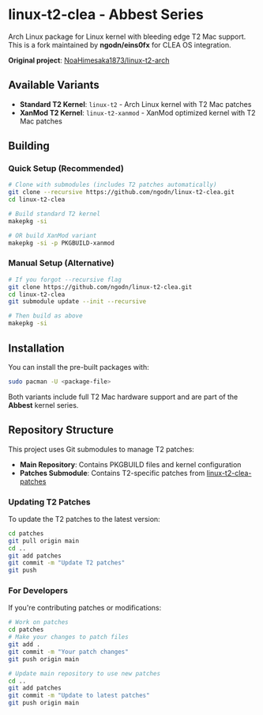 linux-t2-clea - Abbest Series
========

Arch Linux package for Linux kernel with bleeding edge T2 Mac support.
This is a fork maintained by **ngodn/eins0fx** for CLEA OS integration.

**Original project**: [NoaHimesaka1873/linux-t2-arch](https://github.com/NoaHimesaka1873/linux-t2-arch)

## Available Variants

- **Standard T2 Kernel**: `linux-t2` - Arch Linux kernel with T2 Mac patches
- **XanMod T2 Kernel**: `linux-t2-xanmod` - XanMod optimized kernel with T2 Mac patches

## Building

### Quick Setup (Recommended)
```sh
# Clone with submodules (includes T2 patches automatically)
git clone --recursive https://github.com/ngodn/linux-t2-clea.git
cd linux-t2-clea

# Build standard T2 kernel
makepkg -si

# OR build XanMod variant
makepkg -si -p PKGBUILD-xanmod
```

### Manual Setup (Alternative)
```sh
# If you forgot --recursive flag
git clone https://github.com/ngodn/linux-t2-clea.git
cd linux-t2-clea
git submodule update --init --recursive

# Then build as above
makepkg -si
```

## Installation

You can install the pre-built packages with:
```sh
sudo pacman -U <package-file>
```

Both variants include full T2 Mac hardware support and are part of the **Abbest** kernel series.

## Repository Structure

This project uses Git submodules to manage T2 patches:

- **Main Repository**: Contains PKGBUILD files and kernel configuration
- **Patches Submodule**: Contains T2-specific patches from [linux-t2-clea-patches](https://github.com/ngodn/linux-t2-clea-patches)

### Updating T2 Patches

To update the T2 patches to the latest version:

```sh
cd patches
git pull origin main
cd ..
git add patches
git commit -m "Update T2 patches"
git push
```

### For Developers

If you're contributing patches or modifications:

```sh
# Work on patches
cd patches
# Make your changes to patch files
git add .
git commit -m "Your patch changes"
git push origin main

# Update main repository to use new patches
cd ..
git add patches
git commit -m "Update to latest patches"
git push origin main
```